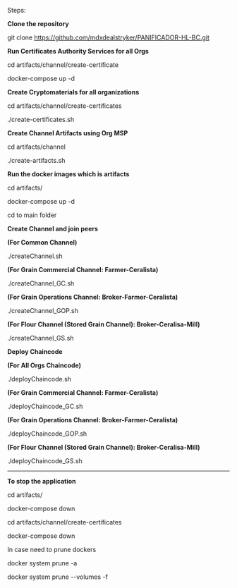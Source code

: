 Steps:

**Clone the repository**

git clone https://github.com/mdxdealstryker/PANIFICADOR-HL-BC.git

**Run Certificates Authority Services for all Orgs**

cd artifacts/channel/create-certificate

docker-compose up -d

**Create Cryptomaterials for all organizations**

cd artifacts/channel/create-certificates

./create-certificates.sh 

**Create Channel Artifacts using Org MSP**

cd artifacts/channel

./create-artifacts.sh 

**Run the docker images which is artifacts**

cd artifacts/

docker-compose up -d

cd to main folder

**Create Channel and join peers**

**(For Common Channel)**

./createChannel.sh   

**(For Grain Commercial Channel: Farmer-Ceralista)**

./createChannel_GC.sh      

**(For Grain Operations Channel: Broker-Farmer-Ceralista)**
 
./createChannel_GOP.sh    

**(For Flour Channel (Stored Grain Channel): Broker-Ceralisa-Mill)**

./createChannel_GS.sh      

**Deploy Chaincode**

**(For All Orgs Chaincode)**

./deployChaincode.sh             

**(For Grain Commercial Channel: Farmer-Ceralista)**

./deployChaincode_GC.sh          

**(For Grain Operations Channel: Broker-Farmer-Ceralista)**

./deployChaincode_GOP.sh         

**(For Flour Channel (Stored Grain Channel): Broker-Ceralisa-Mill)**
 
./deployChaincode_GS.sh         

----------
**To stop the application**

cd artifacts/

docker-compose down

cd artifacts/channel/create-certificates

docker-compose down

In case need to prune dockers

docker system prune -a

docker system prune --volumes -f





